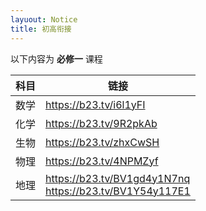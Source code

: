```yaml
---
layuout: Notice
title: 初高衔接
---
```


以下内容为 **必修一** 课程

|科目|链接|
|-|-|
|数学| https://b23.tv/i6l1yFI|
|化学| https://b23.tv/9R2pkAb|
|生物| https://b23.tv/zhxCwSH|
|物理| https://b23.tv/4NPMZyf|
|地理| https://b23.tv/BV1gd4y1N7nq <br> https://b23.tv/BV1Y54y117E1|
